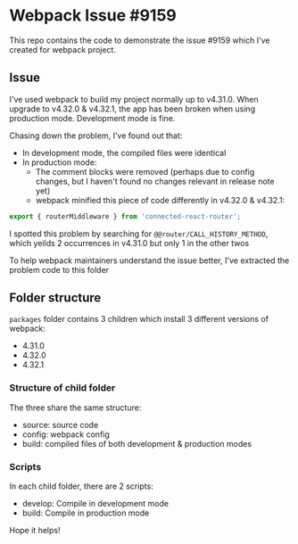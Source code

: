 # Webpack Issue #9159

This repo contains the code to demonstrate the issue #9159 which I've created for webpack project.

## Issue
I've used webpack to build my project normally up to v4.31.0. When upgrade to v4.32.0 & v4.32.1, the app has been broken when using production mode. Development mode is fine.

Chasing down the problem, I've found out that:
- In development mode, the compiled files were identical
- In production mode:
  - The comment blocks were removed (perhaps due to config changes, but I haven't found no changes relevant in release note yet)
  - webpack minified this piece of code differently in v4.32.0 & v4.32.1:

```javascript
export { routerMiddleware } from 'connected-react-router';
```
I spotted this problem by searching for `@@router/CALL_HISTORY_METHOD`, which yeilds 2 occurrences in v4.31.0 but only 1 in the other twos

To help webpack maintainers understand the issue better, I've extracted the problem code to this folder

## Folder structure
`packages` folder contains 3 children which install 3 different versions of webpack:
- 4.31.0
- 4.32.0
- 4.32.1

### Structure of child folder
The three share the same structure:
- source: source code
- config: webpack config
- build: compiled files of both development & production modes

### Scripts
In each child folder, there are 2 scripts:
- develop: Compile in development mode
- build: Compile in production mode

Hope it helps!
